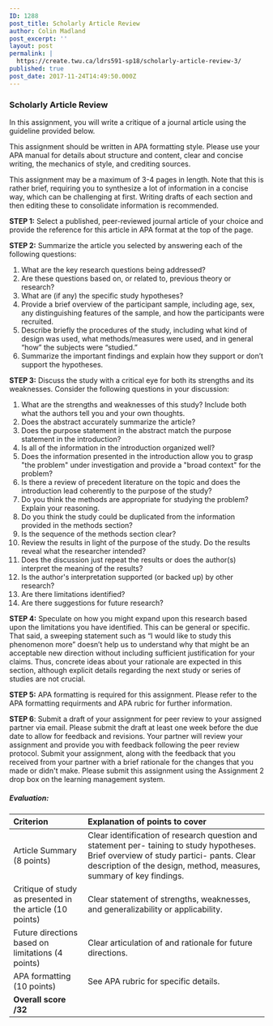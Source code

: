 ```yaml
---
ID: 1288
post_title: Scholarly Article Review
author: Colin Madland
post_excerpt: ''
layout: post
permalink: |
  https://create.twu.ca/ldrs591-sp18/scholarly-article-review-3/
published: true
post_date: 2017-11-24T14:49:50.000Z
---
```


### Scholarly Article Review

In this assignment, you will write a critique of a journal article using the guideline provided below.

This assignment should be written in APA formatting style. Please use your APA manual for details about structure and content, clear and concise writing, the mechanics of style, and crediting sources.

This assignment may be a maximum of 3-4 pages in length. Note that this is rather brief, requiring you to synthesize a lot of information in a concise way, which can be challenging at first. Writing drafts of each section and then editing these to consolidate information is recommended.

**STEP 1:** Select a published, peer-reviewed journal article of your choice and provide the reference for this article in APA format at the top of the page.

**STEP 2:** Summarize the article you selected by answering each of the following questions:

1. What are the key research questions being addressed?
2. Are these questions based on, or related to, previous theory or research?
3. What are \(if any\) the specific study hypotheses?
4. Provide a brief overview of the participant sample, including age, sex, any distinguishing features of the sample, and how the participants were recruited.
5. Describe briefly the procedures of the study, including what kind of design was used, what methods/measures were used, and in general “how” the subjects were “studied.”
6. Summarize the important findings and explain how they support or don’t support the hypotheses.

**STEP 3:** Discuss the study with a critical eye for both its strengths and its weaknesses. Consider the following questions in your discussion:

1. What are the strengths and weaknesses of this study? Include both what the authors tell you and your own thoughts.
2. Does the abstract accurately summarize the article?
3. Does the purpose statement in the abstract match the purpose statement in the introduction?
4. Is all of the information in the introduction organized well?
5. Does the information presented in the introduction allow you to grasp "the problem" under investigation and provide a "broad context" for the problem? 
6. Is there a review of precedent literature on the topic and does the introduction lead coherently to the purpose of the study?
7. Do you think the methods are appropriate for studying the problem?  Explain your reasoning.
8. Do you think the study could be duplicated from the information provided in the methods section?
9. Is the sequence of the methods section clear?
10. Review the results in light of the purpose of the study.  Do the results reveal what the researcher intended?
11. Does the discussion just repeat the results or does the author\(s\) interpret the meaning of the results?
12. Is the author's interpretation supported \(or backed up\) by other research?
13. Are there limitations identified?
14. Are there suggestions for future research? 

**STEP 4:** Speculate on how you might expand upon this research based upon the limitations you have identified. This can be general or specific. That said, a sweeping statement such as “I would like to study this phenomenon more” doesn’t help us to understand why that might be an acceptable new direction without including sufficient justification for your claims. Thus, concrete ideas about your rationale are expected in this section, although explicit details regarding the next study or series of studies are not crucial.

**STEP 5:** APA formatting is required for this assignment.  Please refer to the APA formatting requirments and APA rubric for further information.

**STEP 6**: Submit a draft of your assignment for peer review to your assigned partner via email.  Please submit the draft at least one week before the due date to allow for feedback and revisions.  Your partner will review your assignment and provide you with feedback following the peer review protocol.  Submit your assignment, along with the feedback that you received from your partner with a brief rationale for the changes that you made or didn't make.  Please submit this assignment using the Assignment 2 drop box on the learning management system.

##### Evaluation:

| Criterion | Explanation of points to cover |
| :--- | :--- |
| Article Summary \(8 points\) | Clear identification of research question and statement per- taining to study hypotheses.  Brief overview of study partici- pants.  Clear description of the design, method, measures,    summary of key findings. |
| Critique of study as presented in the article \(10 points\) | Clear statement of strengths, weaknesses, and generalizability or applicability. |
| Future directions based on limitations \(4 points\) | Clear articulation of and rationale for future directions. |
| APA formatting \(10 points\) | See APA rubric for specific details. |
| **Overall score   /32** |  |



